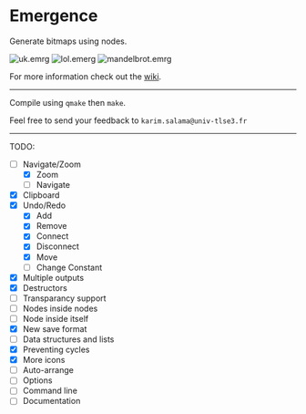 # Emergence
Generate bitmaps using nodes.

![uk.emrg](https://image.ibb.co/eCYhey/uk2.png)
![lol.emerg](https://i.imgur.com/dY8D2aa.png)
![mandelbrot.emrg](https://i.imgur.com/1fQAxWw.png)

For more information check out the [wiki](https://github.com/elirovi/Emergence/wiki).

---

Compile using `qmake` then `make`.

Feel free to send your feedback to `karim.salama@univ-tlse3.fr`

---

TODO:
- [ ] Navigate/Zoom
  - [x] Zoom
  - [ ] Navigate
- [x] Clipboard
- [x] Undo/Redo
  - [x] Add
  - [x] Remove
  - [x] Connect
  - [x] Disconnect
  - [x] Move
  - [ ] Change Constant
- [x] Multiple outputs
- [x] Destructors
- [ ] Transparancy support
- [ ] Nodes inside nodes
- [ ] Node inside itself
- [x] New save format
- [ ] Data structures and lists
- [x] Preventing cycles
- [x] More icons
- [ ] Auto-arrange
- [ ] Options
- [ ] Command line
- [ ] Documentation

